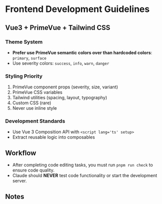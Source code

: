 # Frontend Development Guidelines

## Vue3 + PrimeVue + Tailwind CSS

### Theme System

- **Prefer use PrimeVue semantic colors over than hardcoded colors**: `primary`, `surface`
- Use severity colors: `success`, `info`, `warn`, `danger`

### Styling Priority

1. PrimeVue component props (severity, size, variant)
2. PrimeVue CSS variables
3. Tailwind utilities (spacing, layout, typography)
4. Custom CSS (rare)
5. Never use inline style

### Development Standards

- Use Vue 3 Composition API with `<script lang='ts' setup>`
- Extract reusable logic into composables

## Workflow

- After completing code editing tasks, you must run `pnpm run check` to ensure code quality.
- Claude should **NEVER** test code functionality or start the development server.

## Notes
